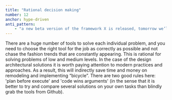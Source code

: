 ```yaml
---
title: "Rational decision making"
number: 12
anchor: hype-driven
anti_pattern:
    - "a new beta version of the framework X is released, tomorrow we’ll move"
---
```


There are a huge number of tools to solve each individual problem, and you need to choose the right tool for the job as correctly as possible and not chase the fashion trends that are constantly appearing. This is rational for solving problems of low and medium levels. In the case of the design architectural solutions it is worth paying attention to modern practices and approaches. As a result, this will indirectly save time and money on remodeling and implementing “bicycle”. There are two good rules here: 'plan before execute' and 'code wins arguments' (in the sense that it is better to try and compare several solutions on your own tasks than blindly grab the tools from Github).